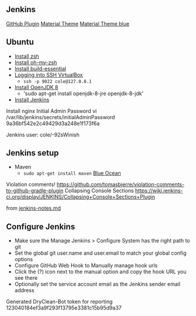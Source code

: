 
## Jenkins
[GitHub Plugin](https://wiki.jenkins-ci.org/display/JENKINS/GitHub+plugin)
[Material Theme](http://jenkins-contrib-themes.github.io/jenkins-material-theme/)
[Material Theme blue](https://jenkins-contrib-themes.github.io/jenkins-material-theme/dist/material-blue.css)

## Ubuntu
 * [Install zsh](https://github.com/robbyrussell/oh-my-zsh/wiki/Installing-ZSH)
 * [Install oh-my-zsh]()
 * [Install build-essential](https://help.ubuntu.com/community/InstallingCompilers)
 * [Logging into SSH VirtualBox](http://stackoverflow.com/a/10532299)
   - `ssh -p 9022 cole@127.0.0.1`
 * [Install OpenJDK 8](http://openjdk.java.net/install/)
   - 'sudo apt-get install openjdk-8-jre openjdk-8-jdk'
 * [Install Jenkins](https://wiki.jenkins-ci.org/display/JENKINS/Installing+Jenkins+on+Ubuntu)

Install nginx
Initial Admin Password
vi /var/lib/jenkins/secrets/initialAdminPassword
9a36bf542e2c49429d3a248e1f173f6a

Jenkins user:
cole/-92sWinish

## Jenkins setup
* Maven
  - `sudo apt-get install maven`
[Blue Ocean](https://github.com/jenkinsci/blueocean-plugin)


Violation comments!
https://github.com/tomasbjerre/violation-comments-to-github-gradle-plugin
Collapsing Console Sections
https://wiki.jenkins-ci.org/display/JENKINS/Collapsing+Console+Sections+Plugin


from [jenkins-notes.md](https://gist.github.com/misterbrownlee/3708738)

## Configure Jenkins

 * Make sure the Manage Jenkins > Configure System has the right path to git
 * Set the global git user.name and user.email to match your global config options
 * Configure GitHub Web Hook to Manually manage hook urls
 * Click the (?) icon next to the manual option and copy the hook URL you see there
 * Optionally set the service account email as the Jenkins sender email address

Generated DryClean-Bot token for reporting 123040184ef3a9f293f13795e3381c15b95d9a37
